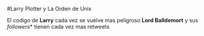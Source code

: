 #Larry Plotter y La Orden de Unix

El codigo de **Larry** cada vez se vuelve mas peligroso
**Lord Balldemort** y sus *followers** tienen cada vez mas retweets